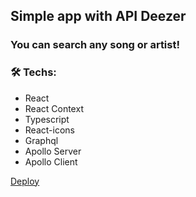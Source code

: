 ## Simple app with API Deezer

### You can search any song or artist!

### 🛠 Techs:

- React
- React Context
- Typescript
- React-icons
- Graphql
- Apollo Server
- Apollo Client

<a href="https://deezer-qcd4pt4u4-josephbrito.vercel.app/">Deploy</a>
